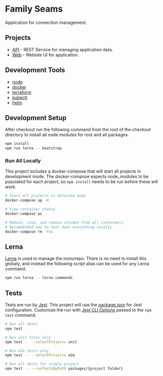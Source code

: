 # Family Seams #
Application for connection management.

## Projects ##

* [API](./packages/api) - REST Service for managing application data.
* [Web](./packages/web) - Website UI for application.

## Development Tools ##

* [node](https://nodejs.org/en/download/)
* [docker](https://docs.docker.com/get-docker/)
* [terraform](https://www.terraform.io/downloads.html)
* [kubectl](https://kubernetes.io/docs/tasks/tools/install-kubectl/)
* [helm](https://helm.sh/docs/intro/install/)

## Development Setup ##

After checkout run the following command from the root of the
checkout directory to install all node modules for root and
all packages.

```bash
npm install
npm run lerna -- bootstrap
```

### Run All Locally

This project includes a docker-compose that will start all projects in development 
mode. The docker-compose expects node_modules to be populated for each project, so 
`npm install` needs to be run before these will work.

```bash
# Start all projects in detached mode
docker-compose up -d

# View container status
docker-compose ps

# Remove, stop, and remove volumes from all containers.
# Recommended way to tear down everything locally
docker-compose rm -fsv
```

## Lerna ##
[Lerna](https://github.com/lerna/lerna) is used to manage the monorepo.
There is no need to install this globaly, and instead the following
script alias can be used for any Lerna command.

```bash
npm run lerna -- lerna commands
```

## Tests ##
Tests are run by [Jest](https://jestjs.io/docs/en/getting-started.html).
This project will use the [package.json](https://jestjs.io/docs/en/configuration) for Jest configuration.
Customize the run with [Jest CLI Options](https://jestjs.io/docs/en/cli) passed to the `npm test` command.

```bash
# Run all tests
npm test

# Run unit tests only
npm test -- --selectProjects unit

# Run e2e tests only
npm test -- --selectProjects e2e

# Run all tests for single project
npm test -- --runTestsByPath packages/{project folder}
```
